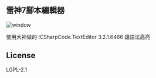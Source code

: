 ## 雷神7腳本編輯器
![window](https://user-images.githubusercontent.com/80563677/136105035-69785cdf-96d2-4629-bc17-25676864496b.gif)

使用大神做的 ICSharpCode.TextEditor 3.2.1.6466 讓語法高亮
## License
LGPL-2.1
